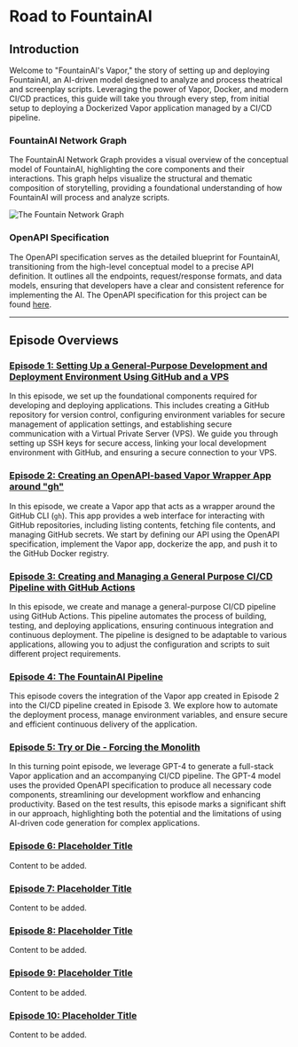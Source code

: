 # Road to FountainAI

## Introduction

Welcome to "FountainAI's Vapor," the story of setting up and deploying FountainAI, an AI-driven model designed to analyze and process theatrical and screenplay scripts. Leveraging the power of Vapor, Docker, and modern CI/CD practices, this guide will take you through every step, from initial setup to deploying a Dockerized Vapor application managed by a CI/CD pipeline.

### FountainAI Network Graph

The FountainAI Network Graph provides a visual overview of the conceptual model of FountainAI, highlighting the core components and their interactions. This graph helps visualize the structural and thematic composition of storytelling, providing a foundational understanding of how FountainAI will process and analyze scripts.

![The Fountain Network Graph](https://coach.benedikt-eickhoff.de/koken/storage/cache/images/000/723/Bild-2,xlarge.1713545956.jpeg)

### OpenAPI Specification

The OpenAPI specification serves as the detailed blueprint for FountainAI, transitioning from the high-level conceptual model to a precise API definition. It outlines all the endpoints, request/response formats, and data models, ensuring that developers have a clear and consistent reference for implementing the AI. The OpenAPI specification for this project can be found [here](https://github.com/Contexter/fountainAI/blob/main/openAPI/FountainAI-Admin-openAPI.yaml).

---

## Episode Overviews

### [Episode 1: Setting Up a General-Purpose Development and Deployment Environment Using GitHub and a VPS](episodes/Episode1/episode1.md)

In this episode, we set up the foundational components required for developing and deploying applications. This includes creating a GitHub repository for version control, configuring environment variables for secure management of application settings, and establishing secure communication with a Virtual Private Server (VPS). We guide you through setting up SSH keys for secure access, linking your local development environment with GitHub, and ensuring a secure connection to your VPS.

### [Episode 2: Creating an OpenAPI-based Vapor Wrapper App around "gh"](episodes/Episode2/episode2.md)

In this episode, we create a Vapor app that acts as a wrapper around the GitHub CLI (`gh`). This app provides a web interface for interacting with GitHub repositories, including listing contents, fetching file contents, and managing GitHub secrets. We start by defining our API using the OpenAPI specification, implement the Vapor app, dockerize the app, and push it to the GitHub Docker registry.

### [Episode 3: Creating and Managing a General Purpose CI/CD Pipeline with GitHub Actions](episodes/Episode3/episode3.md)

In this episode, we create and manage a general-purpose CI/CD pipeline using GitHub Actions. This pipeline automates the process of building, testing, and deploying applications, ensuring continuous integration and continuous deployment. The pipeline is designed to be adaptable to various applications, allowing you to adjust the configuration and scripts to suit different project requirements.

### [Episode 4: The FountainAI Pipeline](episodes/Episode4/episode4.md)

This episode covers the integration of the Vapor app created in Episode 2 into the CI/CD pipeline created in Episode 3. We explore how to automate the deployment process, manage environment variables, and ensure secure and efficient continuous delivery of the application.

### [Episode 5: Try or Die - Forcing the Monolith](episodes/Episode5/episode5.md)

In this turning point episode, we leverage GPT-4 to generate a full-stack Vapor application and an accompanying CI/CD pipeline. The GPT-4 model uses the provided OpenAPI specification to produce all necessary code components, streamlining our development workflow and enhancing productivity. Based on the test results, this episode marks a significant shift in our approach, highlighting both the potential and the limitations of using AI-driven code generation for complex applications.

### [Episode 6: Placeholder Title](episodes/Episode6/episode6.md)

Content to be added.

### [Episode 7: Placeholder Title](episodes/Episode7/episode7.md)

Content to be added.

### [Episode 8: Placeholder Title](episodes/Episode8/episode8.md)

Content to be added.

### [Episode 9: Placeholder Title](episodes/Episode9/episode9.md)

Content to be added.

### [Episode 10: Placeholder Title](episodes/Episode10/episode10.md)

Content to be added.